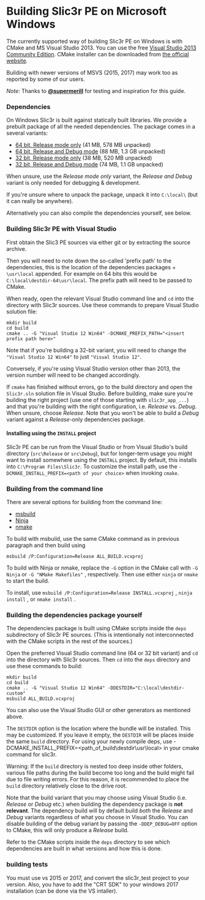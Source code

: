 
# Building Slic3r PE on Microsoft Windows

The currently supported way of building Slic3r PE on Windows is with CMake and MS Visual Studio 2013.
You can use the free [Visual Studio 2013 Community Edition](https://www.visualstudio.com/vs/older-downloads/).
CMake installer can be downloaded from [the official website](https://cmake.org/download/).

Building with newer versions of MSVS (2015, 2017) may work too as reported by some of our users.

_Note:_ Thanks to [**@supermerill**](https://github.com/supermerill) for testing and inspiration for this guide.

### Dependencies

On Windows Slic3r is built against statically built libraries.
We provide a prebuilt package of all the needed dependencies.
The package comes in a several variants:

  - [64 bit, Release mode only](https://bintray.com/vojtechkral/Slic3r-PE/download_file?file_path=destdir-64.7z) (41 MB, 578 MB unpacked)
  - [64 bit, Release and Debug mode](https://bintray.com/vojtechkral/Slic3r-PE/download_file?file_path=destdir-64-dev.7z) (88 MB, 1.3 GB unpacked)
  - [32 bit, Release mode only](https://bintray.com/vojtechkral/Slic3r-PE/download_file?file_path=destdir-32.7z) (38 MB, 520 MB unpacked)
  - [32 bit, Release and Debug mode](https://bintray.com/vojtechkral/Slic3r-PE/download_file?file_path=destdir-32-dev.7z) (74 MB, 1.1 GB unpacked)

When unsure, use the _Release mode only_ variant, the _Release and Debug_ variant is only needed for debugging & development.

If you're unsure where to unpack the package, unpack it into `C:\local\` (but it can really be anywhere).

Alternatively you can also compile the dependencies yourself, see below.

### Building Slic3r PE with Visual Studio

First obtain the Slic3 PE sources via either git or by extracting the source archive.

Then you will need to note down the so-called 'prefix path' to the dependencies, this is the location of the dependencies packages + `\usr\local` appended.
For example on 64 bits this would be `C:\local\destdir-64\usr\local`. The prefix path will need to be passed to CMake.

When ready, open the relevant Visual Studio command line and `cd` into the directory with Slic3r sources.
Use these commands to prepare Visual Studio solution file:

    mkdir build
    cd build
    cmake .. -G "Visual Studio 12 Win64" -DCMAKE_PREFIX_PATH="<insert prefix path here>"

Note that if you're building a 32-bit variant, you will need to change the `"Visual Studio 12 Win64"` to just `"Visual Studio 12"`.

Conversely, if you're using Visual Studio version other than 2013, the version number will need to be changed accordingly.

If `cmake` has finished without errors, go to the build directory and open the `Slic3r.sln` solution file in Visual Studio.
Before building, make sure you're building the right project (use one of those starting with `slic3r_app_...`) and that you're building
with the right configuration, i.e. _Release_ vs. _Debug_. When unsure, choose _Release_.
Note that you won't be able to build a _Debug_ variant against a _Release_-only dependencies package.

#### Installing using the `INSTALL` project

Slic3r PE can be run from the Visual Studio or from Visual Studio's build directory (`src\Release` or `src\Debug`),
but for longer-term usage you might want to install somewhere using the `INSTALL` project.
By default, this installs into `C:\Program Files\Slic3r`.
To customize the install path, use the `-DCMAKE_INSTALL_PREFIX=<path of your choice>` when invoking `cmake`.

### Building from the command line

There are several options for building from the command line:

- [msbuild](https://docs.microsoft.com/en-us/visualstudio/msbuild/msbuild-reference?view=vs-2017&viewFallbackFrom=vs-2013)
- [Ninja](https://ninja-build.org/)
- [nmake](https://docs.microsoft.com/en-us/cpp/build/nmake-reference?view=vs-2017)

To build with msbuild, use the same CMake command as in previous paragraph and then build using

    msbuild /P:Configuration=Release ALL_BUILD.vcxproj

To build with Ninja or nmake, replace the `-G` option in the CMake call with `-G Ninja` or `-G "NMake Makefiles"` , respectively.
Then use either `ninja` or `nmake` to start the build.

To install, use `msbuild /P:Configuration=Release INSTALL.vcxproj` , `ninja install` , or `nmake install` .

### Building the dependencies package yourself

The dependencies package is built using CMake scripts inside the `deps` subdirectory of Slic3r PE sources.
(This is intentionally not interconnected with the CMake scripts in the rest of the sources.)

Open the preferred Visual Studio command line (64 or 32 bit variant) and `cd` into the directory with Slic3r sources.
Then `cd` into the `deps` directory and use these commands to build:

    mkdir build
    cd build
    cmake .. -G "Visual Studio 12 Win64" -DDESTDIR="C:\local\destdir-custom"
    msbuild ALL_BUILD.vcxproj

You can also use the Visual Studio GUI or other generators as mentioned above.

The `DESTDIR` option is the location where the bundle will be installed.
This may be customized. If you leave it empty, the `DESTDIR` will be places inside the same `build` directory. For using your newly compile deps, use -DCMAKE_INSTALL_PREFIX=<path_of_build\destdir\usr\local> in your cmake command for slic3r.

Warning: If the `build` directory is nested too deep inside other folders, various file paths during the build
become too long and the build might fail due to file writing errors. For this reason, it is recommended to
place the `build` directory relatively close to the drive root.

Note that the build variant that you may choose using Visual Studio (i.e. _Release_ or _Debug_ etc.) when building the dependency package is **not relevant**.
The dependency build will by default build _both_ the _Release_ and _Debug_ variants regardless of what you choose in Visual Studio.
You can disable building of the debug variant by passing the `-DDEP_DEBUG=OFF` option to CMake, this will only produce a _Release_ build.

Refer to the CMake scripts inside the `deps` directory to see which dependencies are built in what versions and how this is done.

### building tests

You must use vs 2015 or 2017, and convert the slic3r_test project to your version. Also, you have to add the "CRT SDK" to your windows 2017 installation (can be done via the VS intaller).

